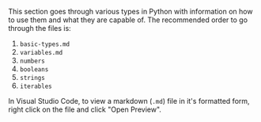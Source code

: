 This section goes through various types in Python with information on how to use them and what they are capable of. The recommended order to go through the files is:

1. `basic-types.md`
2. `variables.md`
3. `numbers`
4. `booleans`
5. `strings`
6. `iterables`

In Visual Studio Code, to view a markdown (`.md`) file in it's formatted form, right click on the file and click "Open Preview".
